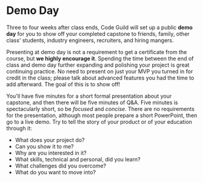 # Demo Day

Three to four weeks after class ends, Code Guild will set up a public **demo day** for you to show off your completed capstone to friends, family, other class' students, industry engineers, recruiters, and hiring mangers.

Presenting at demo day is not a requirement to get a certificate from the course, but **we highly encourage it**.
Spending the time between the end of class and demo day further expanding and polishing your project is great continuing practice.
No need to present on just your MVP you turned in for credit in the class; please talk about advanced features you had the time to add afterward.
The goal of this is to show off!

You'll have five minutes for a short formal presentation about your capstone, and then there will be five minutes of Q&A.
Five minutes is spectacularly short, so be _focused_ and _concise_.
There are no requirements for the presentation, although most people prepare a short PowerPoint, then go to a live demo.
Try to tell the story of your product or of your education through it:

* What does your project do?
* Can you show it to me?
* Why are you interested in it?
* What skills, technical and personal, did you learn?
* What challenges did you overcome?
* What do you want to move into?
